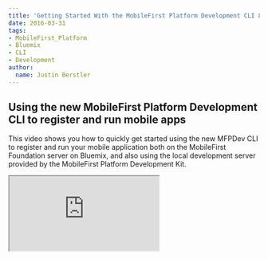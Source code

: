 ```yaml
---
title: 'Getting Started With the MobileFirst Platform Development CLI 8.0 on Bluemix and the Development Kit'
date: 2016-03-31
tags:
- MobileFirst_Platform
- Bluemix
- CLI
- Development
author:
  name: Justin Berstler
---
```


## Using the new MobileFirst Platform Development CLI to register and run mobile apps

This video shows you how to quickly get started using the new MFPDev CLI to register and run your mobile application both on the MobileFirst Foundation server on Bluemix, and also using the local development server provided by the MobileFirst Platform Development Kit.

<div class="sizer"><div class="embed-responsive embed-responsive-16by9">
    <iframe src="https://www.youtube.com/embed/rYQMC0uIbQA"></iframe>
</div>
